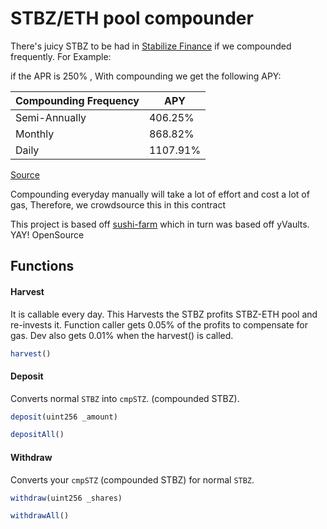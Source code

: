 # STBZ/ETH pool compounder 

There's juicy STBZ to be had in [Stabilize Finance](https://www.stabilize.finance) if we compounded frequently. For Example: 

if the APR is 250% , With compounding we get the following APY: 

Compounding Frequency| APY 
--- | --- 
Semi-Annually | 406.25%
Monthly | 868.82% 
Daily | 1107.91%

 [Source](https://www.aprtoapy.com/)

Compounding everyday manually will take a lot of effort and cost a lot of gas, Therefore, we crowdsource this in this contract 

This project is based off [sushi-farm](https://github.com/abstracted-finance/sushi-farm)
which in turn was based off yVaults. YAY! OpenSource

## Functions

#### Harvest

It is callable every day. This Harvests the STBZ profits STBZ-ETH pool and re-invests it. 
Function caller gets 0.05% of the profits to compensate for gas. 
Dev also gets 0.01% when the harvest() is called. 

```javascript
harvest()
```

#### Deposit

Converts normal `STBZ` into `cmpSTZ`. (compounded STBZ).

```javascript
deposit(uint256 _amount)
```

```javascript
depositAll()
```

#### Withdraw

Converts your `cmpSTZ` (compounded STBZ) for normal `STBZ`.

```javascript
withdraw(uint256 _shares)
```

```javascript
withdrawAll()
```